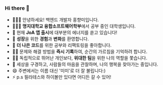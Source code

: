 ### Hi there 👋

- 🙇🏻‍♀️ 안녕하세요! 백엔드 개발자 홍향미입니다.
- 👩🏻‍🎓 **명지대학교 융합소프트웨어학부**에서 공부 중인 대학생입니다.
- 🔭 현재 **JoA 앱 출시**에 대부분의 에너지를 쏟고 있습니다!
- 🌱 **성장**을 위한 **경험**과 **변화**를 환영합니다.
- 🎨 **더 나은 코드**를 위한 공부와 리팩토링을 좋아합니다.
- ✍🏻 문제와 해결 방법을 **즉시 기록**하여, 순간의 가르침을 기억하려 합니다.
- 👯‍♀️ 독립적으로 뛰어난 개인보다, **위대한 팀**을 위한 나의 역할을 쫓습니다.
- 🥰 세상을 구경하고, 사람들의 마음을 관찰하며, 나의 행복을 찾아가는 중입니다.
- 😄 주변에서는 이름 대신 '미미'로 더 잘 불립니다:)
- ⚡ p.s 필라테스와 하이볼만 있다면 어디든 갈 수 있어!
